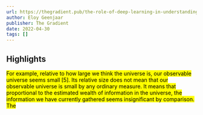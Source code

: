 ```yaml
---
url: https://thegradient.pub/the-role-of-deep-learning-in-understanding-neuroimaging-data/
author: Eloy Geenjaar
publisher: The Gradient
date: 2022-04-30
tags: []
---
```


## Highlights
<mark>For example, relative to how large we think the universe is, our observable universe seems small [5]. Its relative size does not mean that our observable universe is small by any ordinary measure. It means that proportional to the estimated wealth of information in the universe, the information we have currently gathered seems insignificant by comparison. The</mark>

